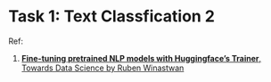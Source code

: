 # Task 1: Text Classfication 2
Ref:  
1. [**Fine-tuning pretrained NLP models with Huggingface’s Trainer**, Towards Data Science by Ruben Winastwan](https://towardsdatascience.com/fine-tuning-pretrained-nlp-models-with-huggingfaces-trainer-6326a4456e7b)